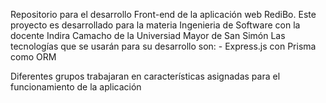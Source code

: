 Repositorio para el desarrollo Front-end de la aplicación web RediBo. Este proyecto es desarrollado para la materia Ingenieria de Software con la docente Indira Camacho de la Universiad Mayor de San Simón Las tecnologías que se usarán para su desarrollo son: - Express.js con Prisma como ORM

Diferentes grupos trabajaran en características asignadas para el funcionamiento de la aplicación